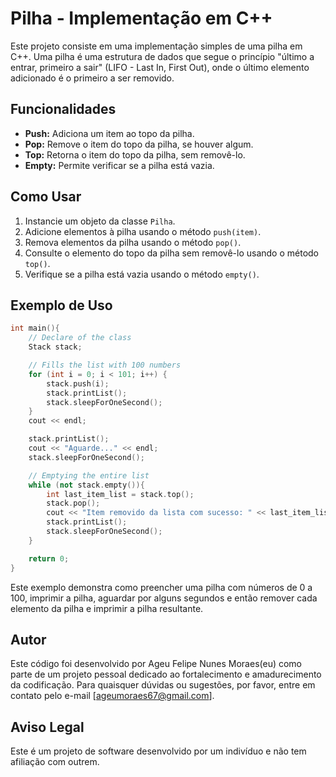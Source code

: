 # Pilha - Implementação em C++

Este projeto consiste em uma implementação simples de uma pilha em C++. Uma pilha é uma estrutura de dados que segue o princípio "último a entrar, primeiro a sair" (LIFO - Last In, First Out), onde o último elemento adicionado é o primeiro a ser removido.

## Funcionalidades

- **Push:** Adiciona um item ao topo da pilha.
- **Pop:** Remove o item do topo da pilha, se houver algum.
- **Top:** Retorna o item do topo da pilha, sem removê-lo.
- **Empty:** Permite verificar se a pilha está vazia.

## Como Usar

1. Instancie um objeto da classe `Pilha`.
2. Adicione elementos à pilha usando o método `push(item)`.
3. Remova elementos da pilha usando o método `pop()`.
4. Consulte o elemento do topo da pilha sem removê-lo usando o método `top()`.
5. Verifique se a pilha está vazia usando o método `empty()`.

## Exemplo de Uso

```Cpp
int main(){
    // Declare of the class
    Stack stack;

    // Fills the list with 100 numbers
    for (int i = 0; i < 101; i++) {
        stack.push(i);
        stack.printList();
        stack.sleepForOneSecond();
    }
    cout << endl;

    stack.printList();
    cout << "Aguarde..." << endl;
    stack.sleepForOneSecond();

    // Emptying the entire list
    while (not stack.empty()){
        int last_item_list = stack.top();
        stack.pop();
        cout << "Item removido da lista com sucesso: " << last_item_list << endl;
        stack.printList();
        stack.sleepForOneSecond();
    }

    return 0;
}
```

Este exemplo demonstra como preencher uma pilha com números de 0 a 100, imprimir a pilha, aguardar por alguns segundos e então remover cada elemento da pilha e imprimir a pilha resultante.

## Autor

Este código foi desenvolvido por Ageu Felipe Nunes Moraes(eu) como parte de um projeto pessoal dedicado ao fortalecimento e amadurecimento da codificação. Para quaisquer dúvidas ou sugestões, por favor, entre em contato pelo e-mail [ageumoraes67@gmail.com].

## Aviso Legal

Este é um projeto de software desenvolvido por um indivíduo e não tem afiliação com outrem.

